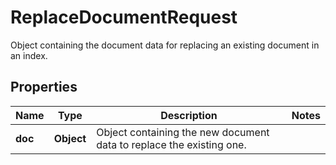 

# ReplaceDocumentRequest

Object containing the document data for replacing an existing document in an index.

## Properties

| Name | Type | Description | Notes |
|------------ | ------------- | ------------- | -------------|
|**doc** | **Object** | Object containing the new document data to replace the existing one. |  |



